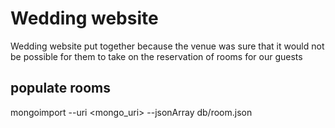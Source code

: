 # Wedding website

Wedding website put together because the venue was sure that it would not be possible for
them to take on the reservation of rooms for our guests

## populate rooms
mongoimport --uri <mongo_uri> --jsonArray db/room.json